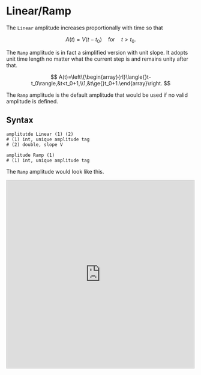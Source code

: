 # Linear/Ramp

The `Linear` amplitude increases proportionally with time so that

$$
A(t)=V\langle{}t-t_0\rangle\quad\text{for}\quad{}t>t_0.
$$

The `Ramp` amplitude is in fact a simplified version with unit slope. It adopts unit time length no matter what the
current step is and remains unity after that.

$$
A(t)=\left\{\begin{array}{rl}\langle{}t-t_0\rangle,&t<t_0+1,\\1,&t\ge{}t_0+1.\end{array}\right.
$$

The `Ramp` amplitude is the default amplitude that would be used if no valid amplitude is defined.

## Syntax

```
amplitutde Linear (1) (2)
# (1) int, unique amplitude tag
# (2) double, slope V

amplitude Ramp (1)
# (1) int, unique amplitude tag
```

The `Ramp` amplitude would look like this.

<iframe src="https://www.desmos.com/calculator/7nb8pjfljr?embed" width="500" height="500" style="border: 1px solid #ccc" frameborder=0></iframe>
